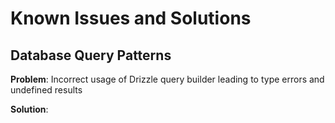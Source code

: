 # Known Issues and Solutions

## Database Query Patterns
**Problem**: Incorrect usage of Drizzle query builder leading to type errors and undefined results

**Solution**: